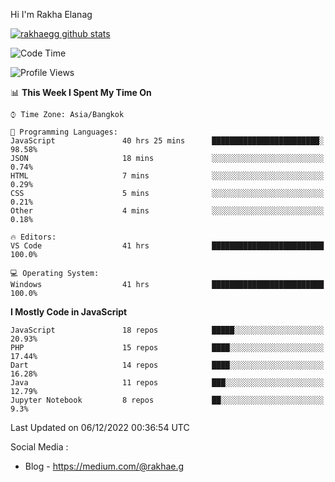 Hi I'm Rakha Elanag


[![rakhaegg github stats](https://github-readme-stats.vercel.app/api?username=rakhaegg)](https://github.com/rakhaegg/rakhaegg)




<!--START_SECTION:waka-->
![Code Time](http://img.shields.io/badge/Code%20Time-1%2C078%20hrs%2040%20mins-blue)

![Profile Views](http://img.shields.io/badge/Profile%20Views-1-blue)

📊 **This Week I Spent My Time On** 

```text
⌚︎ Time Zone: Asia/Bangkok

💬 Programming Languages: 
JavaScript               40 hrs 25 mins      ████████████████████████░   98.58% 
JSON                     18 mins             ░░░░░░░░░░░░░░░░░░░░░░░░░   0.74% 
HTML                     7 mins              ░░░░░░░░░░░░░░░░░░░░░░░░░   0.29% 
CSS                      5 mins              ░░░░░░░░░░░░░░░░░░░░░░░░░   0.21% 
Other                    4 mins              ░░░░░░░░░░░░░░░░░░░░░░░░░   0.18%

🔥 Editors: 
VS Code                  41 hrs              █████████████████████████   100.0%

💻 Operating System: 
Windows                  41 hrs              █████████████████████████   100.0%

```

**I Mostly Code in JavaScript** 

```text
JavaScript               18 repos            █████░░░░░░░░░░░░░░░░░░░░   20.93% 
PHP                      15 repos            ████░░░░░░░░░░░░░░░░░░░░░   17.44% 
Dart                     14 repos            ████░░░░░░░░░░░░░░░░░░░░░   16.28% 
Java                     11 repos            ███░░░░░░░░░░░░░░░░░░░░░░   12.79% 
Jupyter Notebook         8 repos             ██░░░░░░░░░░░░░░░░░░░░░░░   9.3%

```



 Last Updated on 06/12/2022 00:36:54 UTC
<!--END_SECTION:waka-->

Social Media : 
- Blog - https://medium.com/@rakhae.g
